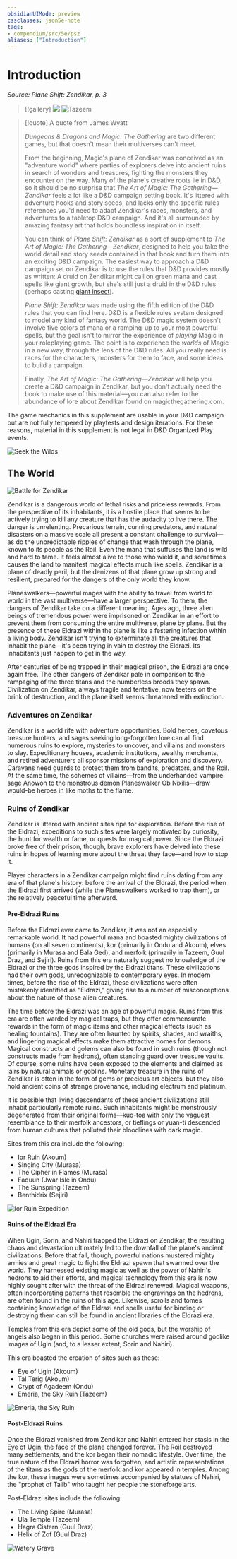 ```yaml
---
obsidianUIMode: preview
cssclasses: json5e-note
tags:
- compendium/src/5e/psz
aliases: ["Introduction"]
---
```

# Introduction
*Source: Plane Shift: Zendikar, p. 3* 

> [!gallery]
> ![](https://raw.githubusercontent.com/5etools-mirror-3/5etools-img/main/book/PSZ/001.webp#gallery)
> ![Tazeem](https://raw.githubusercontent.com/5etools-mirror-3/5etools-img/main/book/PSZ/002.webp#gallery)

> [!quote] A quote from James Wyatt  
> 
> *Dungeons & Dragons and Magic: The Gathering* are two different games, but that doesn't mean their multiverses can't meet.
> 
> From the beginning, Magic's plane of Zendikar was conceived as an "adventure world" where parties of explorers delve into ancient ruins in search of wonders and treasures, fighting the monsters they encounter on the way. Many of the plane's creative roots lie in D&D, so it should be no surprise that *The Art of Magic: The Gathering—Zendikar* feels a lot like a D&D campaign setting book. It's littered with adventure hooks and story seeds, and lacks only the specific rules references you'd need to adapt Zendikar's races, monsters, and adventures to a tabletop D&D campaign. And it's all surrounded by amazing fantasy art that holds boundless inspiration in itself.
> 
> You can think of *Plane Shift: Zendikar* as a sort of supplement to *The Art of Magic: The Gathering—Zendikar*, designed to help you take the world detail and story seeds contained in that book and turn them into an exciting D&D campaign. The easiest way to approach a D&D campaign set on Zendikar is to use the rules that D&D provides mostly as written: A druid on Zendikar might call on green mana and cast spells like giant growth, but she's still just a druid in the D&D rules (perhaps casting [giant insect](Mechanics/spells/giant-insect.md)).
> 
> *Plane Shift: Zendikar* was made using the fifth edition of the D&D rules that you can find here. D&D is a flexible rules system designed to model any kind of fantasy world. The D&D magic system doesn't involve five colors of mana or a ramping-up to your most powerful spells, but the goal isn't to mirror the experience of *playing* Magic in your roleplaying game. The point is to experience the *worlds* of Magic in a new way, through the lens of the D&D rules. All you really need is races for the characters, monsters for them to face, and some ideas to build a campaign.
> 
> Finally, *The Art of Magic: The Gathering—Zendikar* will help you create a D&D campaign in Zendikar, but you don't actually need the book to make use of this material—you can also refer to the abundance of lore about Zendikar found on magicthegathering.com.

The game mechanics in this supplement are usable in your D&D campaign but are not fully tempered by playtests and design iterations. For these reasons, material in this supplement is not legal in D&D Organized Play events.

![Seek the Wilds](https://raw.githubusercontent.com/5etools-mirror-3/5etools-img/main/book/PSZ/003.webp#center)

## The World

![Battle for Zendikar](https://raw.githubusercontent.com/5etools-mirror-3/5etools-img/main/book/PSZ/004.webp#center)

Zendikar is a dangerous world of lethal risks and priceless rewards. From the perspective of its inhabitants, it is a hostile place that seems to be actively trying to kill any creature that has the audacity to live there. The danger is unrelenting. Precarious terrain, cunning predators, and natural disasters on a massive scale all present a constant challenge to survival—as do the unpredictable ripples of change that wash through the plane, known to its people as the Roil. Even the mana that suffuses the land is wild and hard to tame. It feels almost alive to those who wield it, and sometimes causes the land to manifest magical effects much like spells. Zendikar is a plane of deadly peril, but the denizens of that plane grow up strong and resilient, prepared for the dangers of the only world they know.

Planeswalkers—powerful mages with the ability to travel from world to world in the vast multiverse—have a larger perspective. To them, the dangers of Zendikar take on a different meaning. Ages ago, three alien beings of tremendous power were imprisoned on Zendikar in an effort to prevent them from consuming the entire multiverse, plane by plane. But the presence of these Eldrazi within the plane is like a festering infection within a living body. Zendikar isn't trying to exterminate all the creatures that inhabit the plane—it's been trying in vain to destroy the Eldrazi. Its inhabitants just happen to get in the way.

After centuries of being trapped in their magical prison, the Eldrazi are once again free. The other dangers of Zendikar pale in comparison to the rampaging of the three titans and the numberless broods they spawn. Civilization on Zendikar, always fragile and tentative, now teeters on the brink of destruction, and the plane itself seems threatened with extinction.

### Adventures on Zendikar

Zendikar is a world rife with adventure opportunities. Bold heroes, covetous treasure hunters, and sages seeking long-forgotten lore can all find numerous ruins to explore, mysteries to uncover, and villains and monsters to slay. Expeditionary houses, academic institutions, wealthy merchants, and retired adventurers all sponsor missions of exploration and discovery. Caravans need guards to protect them from bandits, predators, and the Roil. At the same time, the schemes of villains—from the underhanded vampire sage Anowon to the monstrous demon Planeswalker Ob Nixilis—draw would-be heroes in like moths to the flame.

### Ruins of Zendikar

Zendikar is littered with ancient sites ripe for exploration. Before the rise of the Eldrazi, expeditions to such sites were largely motivated by curiosity, the hunt for wealth or fame, or quests for magical power. Since the Eldrazi broke free of their prison, though, brave explorers have delved into these ruins in hopes of learning more about the threat they face—and how to stop it.

Player characters in a Zendikar campaign might find ruins dating from any era of that plane's history: before the arrival of the Eldrazi, the period when the Eldrazi first arrived (while the Planeswalkers worked to trap them), or the relatively peaceful time afterward.

#### Pre-Eldrazi Ruins

Before the Eldrazi ever came to Zendikar, it was not an especially remarkable world. It had powerful mana and boasted mighty civilizations of humans (on all seven continents), kor (primarily in Ondu and Akoum), elves (primarily in Murasa and Bala Ged), and merfolk (primarily in Tazeem, Guul Draz, and Sejiri). Ruins from this era naturally suggest no knowledge of the Eldrazi or the three gods inspired by the Eldrazi titans. These civilizations had their own gods, unrecognizable to contemporary eyes. In modern times, before the rise of the Eldrazi, these civilizations were often mistakenly identified as "Eldrazi," giving rise to a number of misconceptions about the nature of those alien creatures.

The time before the Eldrazi was an age of powerful magic. Ruins from this era are often warded by magical traps, but they offer commensurate rewards in the form of magic items and other magical effects (such as healing fountains). They are often haunted by spirits, shades, and wraiths, and lingering magical effects make them attractive homes for demons. Magical constructs and golems can also be found in such ruins (though not constructs made from hedrons), often standing guard over treasure vaults. Of course, some ruins have been exposed to the elements and claimed as lairs by natural animals or goblins. Monetary treasure in the ruins of Zendikar is often in the form of gems or precious art objects, but they also hold ancient coins of strange provenance, including electrum and platinum.

It is possible that living descendants of these ancient civilizations still inhabit particularly remote ruins. Such inhabitants might be monstrously degenerated from their original forms—kuo-toa with only the vaguest resemblance to their merfolk ancestors, or tieflings or yuan-ti descended from human cultures that polluted their bloodlines with dark magic.

Sites from this era include the following:

- Ior Ruin (Akoum)  
- Singing City (Murasa)  
- The Cipher in Flames (Murasa)  
- Faduun (Jwar Isle in Ondu)  
- The Sunspring (Tazeem)  
- Benthidrix (Sejiri)  

![Ior Ruin Expedition](https://raw.githubusercontent.com/5etools-mirror-3/5etools-img/main/book/PSZ/005.webp#center)

#### Ruins of the Eldrazi Era

When Ugin, Sorin, and Nahiri trapped the Eldrazi on Zendikar, the resulting chaos and devastation ultimately led to the downfall of the plane's ancient civilizations. Before that fall, though, powerful nations mustered mighty armies and great magic to fight the Eldrazi spawn that swarmed over the world. They harnessed existing magic as well as the power of Nahiri's hedrons to aid their efforts, and magical technology from this era is now highly sought after with the threat of the Eldrazi renewed. Magical weapons, often incorporating patterns that resemble the engravings on the hedrons, are often found in the ruins of this age. Likewise, scrolls and tomes containing knowledge of the Eldrazi and spells useful for binding or destroying them can still be found in ancient libraries of the Eldrazi era.

Temples from this era depict some of the old gods, but the worship of angels also began in this period. Some churches were raised around godlike images of Ugin (and, to a lesser extent, Sorin and Nahiri).

This era boasted the creation of sites such as these:

- Eye of Ugin (Akoum)  
- Tal Terig (Akoum)  
- Crypt of Agadeem (Ondu)  
- Emeria, the Sky Ruin (Tazeem)  

![Emeria, the Sky Ruin](https://raw.githubusercontent.com/5etools-mirror-3/5etools-img/main/book/PSZ/006.webp#center)

#### Post-Eldrazi Ruins

Once the Eldrazi vanished from Zendikar and Nahiri entered her stasis in the Eye of Ugin, the face of the plane changed forever. The Roil destroyed many settlements, and the kor began their nomadic lifestyle. Over time, the true nature of the Eldrazi horror was forgotten, and artistic representations of the titans as the gods of the merfolk and kor appeared in temples. Among the kor, these images were sometimes accompanied by statues of Nahiri, the "prophet of Talib" who taught her people the stoneforge arts.

Post-Eldrazi sites include the following:

- The Living Spire (Murasa)  
- Ula Temple (Tazeem)  
- Hagra Cistern (Guul Draz)  
- Helix of Zof (Guul Draz)  

![Watery Grave](https://raw.githubusercontent.com/5etools-mirror-3/5etools-img/main/book/PSZ/007.webp#center)